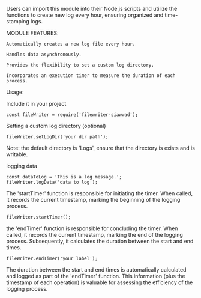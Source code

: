 Users can import this module into their Node.js scripts and utilize the functions to create new log every hour, ensuring organized and time-stamping logs.



MODULE FEATURES:

	Automatically creates a new log file every hour.

	Handles data asynchronously.

	Provides the flexibility to set a custom log directory.

	Incorporates an execution timer to measure the duration of each process.


Usage:

Include it in your project

	const fileWriter = require('filewriter-siawwad');

Setting a custom log directory (optional)

	fileWriter.setLogDir('your dir path');

Note:  the default directory is 'Logs', ensure that the directory is exists and is writable.

logging data

	const dataToLog = 'This is a log message.';
	fileWriter.logData('data to log');

The 'startTimer' function is responsible for initiating the timer. When called, it records the current timestamp, marking the beginning of the logging process.

	fileWriter.startTimer();


the 'endTimer' function is responsible for concluding the timer. When called, it records the current timestamp, marking the end of the logging process. Subsequently, it calculates the duration between the start and end times.

	fileWriter.endTimer('your label');


The duration between the start and end times is automatically calculated and logged as part of the 'endTimer' function. This information (plus the timestamp of each operation) is valuable for assessing the efficiency of the logging process.

